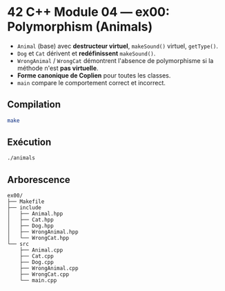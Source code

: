 # 42 C++ Module 04 — ex00: Polymorphism (Animals)

- `Animal` (base) avec **destructeur virtuel**, `makeSound()` virtuel, `getType()`.
- `Dog` et `Cat` dérivent et **redéfinissent** `makeSound()`.
- `WrongAnimal` / `WrongCat` démontrent l'absence de polymorphisme si la méthode n'est **pas virtuelle**.
- **Forme canonique de Coplien** pour toutes les classes.
- `main` compare le comportement correct et incorrect.

## Compilation
```bash
make
```

## Exécution
```bash
./animals
```

## Arborescence
```
ex00/
├── Makefile
├── include
│   ├── Animal.hpp
│   ├── Cat.hpp
│   ├── Dog.hpp
│   ├── WrongAnimal.hpp
│   └── WrongCat.hpp
└── src
    ├── Animal.cpp
    ├── Cat.cpp
    ├── Dog.cpp
    ├── WrongAnimal.cpp
    ├── WrongCat.cpp
    └── main.cpp
```
